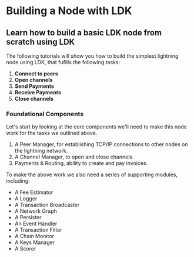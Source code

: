 # Building a Node with LDK

## Learn how to build a basic LDK node from scratch using LDK 

The following tutorials will show you how to build the simplest lightning node using LDK, that fufills the following tasks:

1. **Connect to peers** 
2. **Open channels** 
3. **Send Payments** 
4. **Receive Payments**
5. **Close channels**

### Foundational Components

Let's start by looking at the core components we'll need to make this node work for the tasks we outlined above.

1. A Peer Manager, for establishing TCP/IP connections to other nodes on the lightning network.
2. A Channel Manager, to open and close channels.
3. Payments & Routing, ability to create and pay invoices.

To make the above work we also need a series of supporting modules, including:
 - A Fee Estimator 
 - A Logger 
 - A Transaction Broadcaster 
 - A Network Graph 
 - A Persister
 - An Event Handler 
 - A Transaction Filter 
 - A Chain Monitor 
 - A Keys Manager 
 - A Scorer 